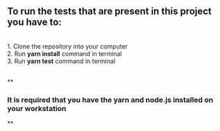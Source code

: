 <h2>To run the tests that are present in this project you have to:</h2><br>
1. Clone the repository into your computer<br>
2. Run <strong>yarn install</strong> command in terminal<br>
3. Run <strong>yarn test</strong> command in terminal<br><br>

** <h3>It is required that you have the yarn and node.js installed on your workstation</h3> **
